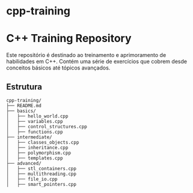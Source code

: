 # cpp-training
# C++ Training Repository

Este repositório é destinado ao treinamento e aprimoramento de habilidades em C++. Contém uma série de exercícios que cobrem desde conceitos básicos até tópicos avançados.

## Estrutura

```plaintext
cpp-training/
├── README.md
├── basics/
│   ├── hello_world.cpp
│   ├── variables.cpp
│   ├── control_structures.cpp
│   ├── functions.cpp
├── intermediate/
│   ├── classes_objects.cpp
│   ├── inheritance.cpp
│   ├── polymorphism.cpp
│   ├── templates.cpp
├── advanced/
│   ├── stl_containers.cpp
│   ├── multithreading.cpp
│   ├── file_io.cpp
│   ├── smart_pointers.cpp
